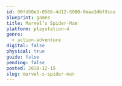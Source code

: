```yaml
---
id: 80fd00e3-0568-4d12-8008-0eaa3dbf8cce
blueprint: games
title: Marvel’s Spider-Man
platform: playstation-4
genre:
  - action-adventure
digital: false
physical: true
guide: false
pending: false
posted: 2018-12-15
slug: marvel-s-spider-man
---
```

